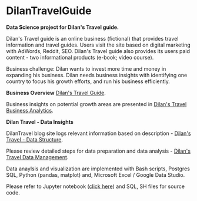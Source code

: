 # DilanTravelGuide

<b>Data Science project for Dilan's Travel guide.</b> 

Dilan's Travel guide is an online business (fictional) that provides travel information and travel guides. 
Users visit the site based on digital marketing with AdWords, Reddit, SEO. 
Dilan's Travel guide also provides its users paid content - two informational products (e-book; video course).

Business challenge: Dilan wants to invest more time and money in expanding his business. Dilan needs business insights with identifying one country to focus his growth efforts, and run his business efficiently.   

<b>Business Overview</b>  [Dilan's Travel Guide](DilansTravelGuide-Overview.pdf).

Business insights on potential growth areas are presented in [Dilan's Travel Business Analytics](DilanTravel-BusinessAnalytics.pdf).

<b>Dilan Travel - Data Insights</b>

DilanTravel blog site logs relevant information based on description - [Dilan's Travel - Data Structure](DilansTravel%20-%20Data%20structure.pdf). 
  
Please review detailed steps for data preparation and data analysis - [Dilan's Travel Data Management](DilansTravel-Data%20Mgmt.pdf).

Data anaylsis and visualization are implemented with Bash scripts, Postgres SQL, Python (pandas, matplot) and, Microsoft Excel / Google Data Studio.

Please refer to Jupyter notebook ([click here](Biz_Analytics.ipynb)) and SQL, SH files for source code.

